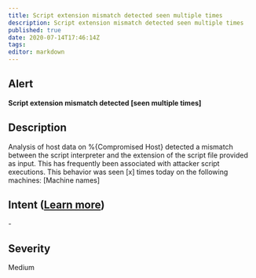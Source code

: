 ```yaml
---
title: Script extension mismatch detected seen multiple times
description: Script extension mismatch detected seen multiple times
published: true
date: 2020-07-14T17:46:14Z
tags:
editor: markdown
---
```


## Alert
**Script extension mismatch detected [seen multiple times]**

## Description
Analysis of host data on %{Compromised Host} detected a mismatch between the script interpreter and the extension of the script file provided as input. This has frequently been associated with attacker script executions. This behavior was seen [x] times today on the following machines: [Machine names]

## Intent ([Learn more](/public/security/alerts/intentions.md))
\-

## Severity
Medium




